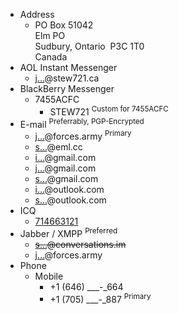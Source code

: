 ---
---

* Address
  * PO Box 51042<br />Elm PO<br />Sudbury, Ontario&nbsp; P3C 1T0<br />Canada
* AOL Instant Messenger
  * <a href="aim:goim?screenname=james%40stew721.ca" target="_blank" title="">j&hellip;</a>@stew721.ca
* BlackBerry Messenger
  * 7455ACFC
    * STEW721 <sup>Custom for 7455ACFC</sup>
* E-mail <sup>Preferrably, PGP-Encrypted</sup>
  * <a href="https://www.google.com/recaptcha/mailhide/d?k=01cqy08ysKO4FMFViMSk2vXQ==&c=BsNfaUZAH14Ifelb9e1k4jmLfuerTy0JoDVYL-rEAQo=" target="_blank" title="">j&hellip;</a>@forces.army <sup>Primary</sup>
  * <a href="http://www.google.com/recaptcha/mailhide/d?k=0138vHjIMsmzcM1UYZjagd4w==&c=ewOlHwD8YrO14RxgibONKQ==" target="_blank" title="">s&hellip;</a>@eml.cc
  * <a href="http://www.google.com/recaptcha/mailhide/d?k=01Mcn4h5MJg-nEwpTtN4oQVg==&c=rtTJ9jGRflo_UaR0Y4CGjHqB0VjDHVOGYXQ9KK2WmqA=" target="_blank" title="">i&hellip;</a>@gmail.com
  * <a href="http://www.google.com/recaptcha/mailhide/d?k=01Mcn4h5MJg-nEwpTtN4oQVg==&c=yWtZzPnTBOk_Mrrbc-VWJ8jlAcdIGSuLbu__kvTKogM=" target="_blank" title="">j&hellip;</a>@gmail.com
  * <a href="http://www.google.com/recaptcha/mailhide/d?k=01Mcn4h5MJg-nEwpTtN4oQVg==&c=PIyvdS6eV-NFD4KFbclzbgSexxhCuldPxlEokm11jvw=" target="_blank" title="">s&hellip;</a>@gmail.com
  * <a href="http://www.google.com/recaptcha/mailhide/d?k=01cqy08ysKO4FMFViMSk2vXQ==&c=q4TlVm_OrETebmalKZCMTqQ0rJW1Q4j1cmEXKMgY8y4=" target="_blank" title="">i&hellip;</a>@outlook.com
  * <a href="http://www.google.com/recaptcha/mailhide/d?k=01m7xXkwc1HQS8P1LnRnJFOQ==&c=jIrS8r6tcRqtPUQrI2uox9ntMz0-dfaqkiC2SGRW_fs=" target="_blank" title="">s&hellip;</a>@outlook.com
* ICQ
  * <a href="aim:goim?screenname=714663121" target="_blank" title="714663121">714663121</a>
* Jabber / XMPP <sup>Preferred</sup>
  * ~~<a href="xmpp:stew721@conversations.im?roster;name=James%20Stewart" target="_blank" title="">s&hellip;</a>@conversations.im~~
  * <a href="xmpp:james.stewart@forces.army?roster;name=James%20Stewart" target="_blank" title="">j&hellip;</a>@forces.army
* Phone
  * Mobile
    * +1 (646) &#95;&#95;&#95;-&#95;664
    * +1 (705) &#95;&#95;&#95;-&#95;887 <sup>Primary</sup>
